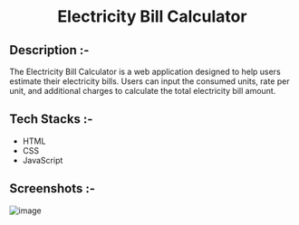 # <p align="center">Electricity Bill Calculator</p>

## Description :-

The Electricity Bill Calculator is a web application designed to help users estimate their electricity bills. Users can input the consumed units, rate per unit, and additional charges to calculate the total electricity bill amount.

## Tech Stacks :-

- HTML
- CSS
- JavaScript

## Screenshots :-

![image](https://github.com/Rakesh9100/CalcDiverse/assets/73993775/10f941b5-eab8-4493-ac9a-f0848be6b5e6)
